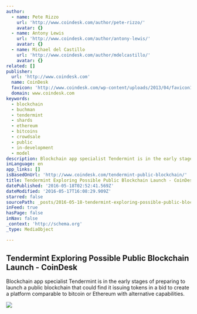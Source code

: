 ```yaml
---
author:
  - name: Pete Rizzo
    url: 'http://www.coindesk.com/author/pete-rizzo/'
    avatar: {}
  - name: Antony Lewis
    url: 'http://www.coindesk.com/author/antony-lewis/'
    avatar: {}
  - name: Michael del Castillo
    url: 'http://www.coindesk.com/author/mdelcastillo/'
    avatar: {}
related: []
publisher:
  url: 'http://www.coindesk.com'
  name: CoinDesk
  favicon: 'http://www.coindesk.com/wp-content/uploads/2013/04/favicon1.ico?ffe887'
  domain: www.coindesk.com
keywords:
  - blockchain
  - buchman
  - tendermint
  - shards
  - ethereum
  - bitcoins
  - crowdsale
  - public
  - in-development
  - model
description: Blockchain app specialist Tendermint is in the early stages of preparing to launch a public blockchain that could find it issuing tokens in a bid to create a platform comparable to bitcoin or Ethereum with alternative capabilities.
inLanguage: en
app_links: []
isBasedOnUrl: 'http://www.coindesk.com/tendermint-public-blockchain/'
title: Tendermint Exploring Possible Public Blockchain Launch - CoinDesk
datePublished: '2016-05-18T02:52:41.569Z'
dateModified: '2016-05-17T16:08:29.909Z'
starred: false
sourcePath: _posts/2016-05-18-tendermint-exploring-possible-public-blockchain-launch-coi.md
inFeed: true
hasPage: false
inNav: false
_context: 'http://schema.org'
_type: MediaObject

---
```

<article style=""><h1>Tendermint Exploring Possible Public Blockchain Launch - CoinDesk</h1><p>Blockchain app specialist Tendermint is in the early stages of preparing to launch a public blockchain that could find it issuing tokens in a bid to create a platform comparable to bitcoin or Ethereum with alternative capabilities.</p><img src="http://media.coindesk.com/2016/05/shards-glass-e1463497652330.jpg" /></article>